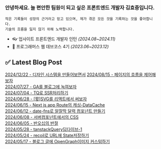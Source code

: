 ### 안녕하세요. 늘 편안한 팀원이 되고 싶은 프론트엔드 개발자 김효중입니다.

```
작은 기록들이 성장의 근거라고 믿고 있으며, 제가 겪은 모든 것을 기록하는 것을 좋아합니다.
기술의 흐름을 잃지 않기 위해 노력합니다.
```

- 👓 업사이트 프론트엔드 개발자 인턴 <i>(2024.08~2024.11)</i>
- 👀 프로그래머스 웹 데브코스 4기  <i>(2023.06~2023.12)</i>

## ✅ Latest Blog Post
[2024/12/22 - 디자인 시스템을 만들어보면서](https://beaded-menu-418.notion.site/ab15b9f41a324b8e95cbf13dc3144571)
[2024/08/15 - 페이지의 흐름을 제어해보자](https://hj-devlog.vercel.app/blog/%ED%8E%98%EC%9D%B4%EC%A7%80%EC%9D%98%20%ED%9D%90%EB%A6%84%EC%9D%84%20%EC%A0%9C%EC%96%B4%ED%95%B4%EB%B3%B4%EC%9E%90) <br/>
[2024/07/27 - GA를 블로그에 녹여보자](https://hj-devlog.vercel.app/blog/GA%EB%A5%BC%20%EB%B8%94%EB%A1%9C%EA%B7%B8%EC%97%90%20%EB%85%B9%EC%97%AC%EB%B3%B4%EC%9E%90) <br/>
[2024/07/04 - TQ로 SSR처리하기](https://hj-devlog.vercel.app/blog/TQ%EB%A1%9C%20SSR%EC%B2%98%EB%A6%AC%ED%95%98%EA%B8%B0) <br/>
[2024/06/28 - [짧]SVG를 리액트에서 써보자](https://hj-devlog.vercel.app/blog/%5B%EC%A7%A7%5DSVG%EB%A5%BC%20%EB%A6%AC%EC%95%A1%ED%8A%B8%EC%97%90%EC%84%9C%20%EC%8D%A8%EB%B3%B4%EC%9E%90) <br/>
[2024/06/15 - Next js app Route의 캐싱-DataCache](https://hj-devlog.vercel.app/blog/Next%20js%20app%20Route%EC%9D%98%20%EC%BA%90%EC%8B%B1-DataCache) <br/>
[2024/06/12 - date-fns로 알잘딱 달력 컴포넌트 만들기](https://hj-devlog.vercel.app/blog/date-fns%EB%A1%9C%20%EC%95%8C%EC%9E%98%EB%94%B1%20%EB%8B%AC%EB%A0%A5%20%EC%BB%B4%ED%8F%AC%EB%84%8C%ED%8A%B8%20%EB%A7%8C%EB%93%A4%EA%B8%B0) <br/>
[2024/06/08 - 서버컴포넌트에서의 CSS](https://hj-devlog.vercel.app/blog/%EC%84%9C%EB%B2%84%EC%BB%B4%ED%8F%AC%EB%84%8C%ED%8A%B8%EC%97%90%EC%84%9C%EC%9D%98%20CSS) <br/>
[2024/06/05 - 반오십의 반절](https://hj-devlog.vercel.app/blog/%EB%B0%98%EC%98%A4%EC%8B%AD%EC%9D%98%20%EB%B0%98%EC%A0%88) <br/>
[2024/05/28 - tanstackQuery딥다이브-1](https://hj-devlog.vercel.app/blog/tanstackQuery%EB%94%A5%EB%8B%A4%EC%9D%B4%EB%B8%8C-1) <br/>
[2024/05/24 - recoil로 URL에 State저장하기](https://hj-devlog.vercel.app/blog/recoil%EB%A1%9C%20URL%EC%97%90%20State%EC%A0%80%EC%9E%A5%ED%95%98%EA%B8%B0) <br/>
[2024/05/17 - 블로그 글에 OpenGraph이미지 커스텀하기](https://hj-devlog.vercel.app/blog/%EB%B8%94%EB%A1%9C%EA%B7%B8%20%EA%B8%80%EC%97%90%20OpenGraph%EC%9D%B4%EB%AF%B8%EC%A7%80%20%EC%BB%A4%EC%8A%A4%ED%85%80%ED%95%98%EA%B8%B0) <br/>

